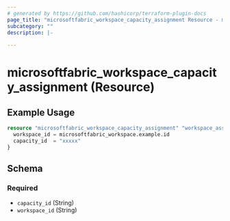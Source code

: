 ```yaml
---
# generated by https://github.com/hashicorp/terraform-plugin-docs
page_title: "microsoftfabric_workspace_capacity_assignment Resource - microsoftfabric"
subcategory: ""
description: |-
  
---
```


# microsoftfabric_workspace_capacity_assignment (Resource)



## Example Usage

```terraform
resource "microsoftfabric_workspace_capacity_assignment" "workspace_assignment" {
  workspace_id = microsoftfabric_workspace.example.id
  capacity_id  = "xxxxx"
}
```

<!-- schema generated by tfplugindocs -->
## Schema

### Required

- `capacity_id` (String)
- `workspace_id` (String)
